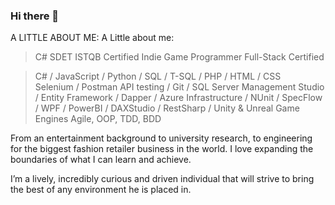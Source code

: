 ### Hi there 👋


<!--
![NorthChild's GitHub stats](https://github-readme-stats.vercel.app/api?username=NorthChild&show_icons=true&theme=radical)
-->

A LITTLE ABOUT ME:
A Little about me:

> C# SDET
> ISTQB Certified
> Indie Game Programmer
> Full-Stack Certified

> C# / JavaScript / Python / SQL / T-SQL / PHP / HTML / CSS  
> Selenium / Postman API testing / Git / SQL Server Management Studio / Entity Framework / Dapper / Azure Infrastructure  / NUnit / SpecFlow / WPF / PowerBI / DAXStudio / RestSharp / Unity & Unreal Game Engines
> Agile, OOP, TDD, BDD

From an entertainment background to university research, to engineering for the biggest fashion retailer business in the world. I love expanding the boundaries of what I can learn and achieve.  

I’m a lively, incredibly curious and driven individual that will strive to bring the best of any environment he is placed in.


<!--
**NorthChild/NorthChild** is a ✨ _special_ ✨ repository because its `README.md` (this file) appears on your GitHub profile.

Here are some ideas to get you started:

- 🔭 I’m currently working on ...
- 🌱 I’m currently learning ...
- 👯 I’m looking to collaborate on ...
- 🤔 I’m looking for help with ...
- 💬 Ask me about ...
- 📫 How to reach me: ...
- 😄 Pronouns: ...
- ⚡ Fun fact: ...
py 6.80
-->

<!-- ![Top Langs](https://github-readme-stats.vercel.app/api/top-langs/?username=NorthChild&theme=tokyonight)   -->

